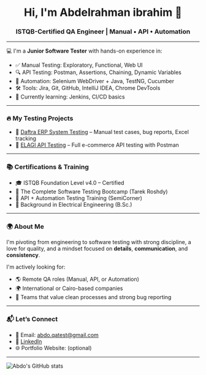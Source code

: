 <h1 align="center">Hi, I'm Abdelrahman ibrahim 👋</h1>
<h3 align="center">ISTQB-Certified QA Engineer | Manual • API • Automation</h3>

---

💻 I'm a **Junior Software Tester** with hands-on experience in:

- ✅ Manual Testing: Exploratory, Functional, Web UI
- 🔍 API Testing: Postman, Assertions, Chaining, Dynamic Variables
- 🤖 Automation: Selenium WebDriver + Java, TestNG, Cucumber
- 🛠 Tools: Jira, Git, GitHub, IntelliJ IDEA, Chrome DevTools
- 🧠 Currently learning: Jenkins, CI/CD basics

---

### 🔥 My Testing Projects

- 📌 [Daftra ERP System Testing](https://github.com/abdelrahmanahmedd1998/Daftra-ERP-) – Manual test cases, bug reports, Excel tracking
- 📌 [ELAGI API Testing](https://github.com/abdelrahmanahmedd1998/Elagi-API-testing) – Full e-commerce API testing with Postman

---

### 📚 Certifications & Training

- 🎓 ISTQB Foundation Level v4.0 – Certified  
- 🧪 The Complete Software Testing Bootcamp (Tarek Roshdy)  
- 🧰 API + Automation Testing Training (SemiCorner)  
- 📗 Background in Electrical Engineering (B.Sc.)

---

### 🌍 About Me

I'm pivoting from engineering to software testing with strong discipline, a love for quality, and a mindset focused on **details**, **communication**, and **consistency**.

I'm actively looking for:
- 🌎 Remote QA roles (Manual, API, or Automation)
- 🌍 International or Cairo-based companies
- 🤝 Teams that value clean processes and strong bug reporting

---

### 📬 Let’s Connect

- 📧 Email: abdo.qatest@gmail.com  
- 🔗 [LinkedIn](https://www.linkedin.com/in/your-link-here)  
- 🌐 Portfolio Website: (optional)

---

![Abdo's GitHub stats](https://github-readme-stats.vercel.app/api?username=abdelrahmanahmedd1998&show_icons=true&theme=tokyonight&hide_title=true)

